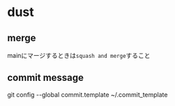 # dust

## merge

mainにマージするときは`squash and merge`すること

## commit message

git config --global commit.template ~/.commit_template